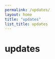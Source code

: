 ```yaml
---
permalink: /updates/
layout: home
title: "updates"
list_title: updates
---
```


# updates

[here]: /releases
[bandcamp]: https://zvoovim.bandcamp.com/
